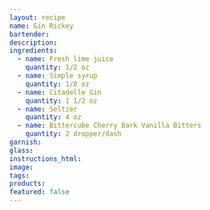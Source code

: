 ```yaml
---
layout: recipe
name: Gin Rickey
bartender:
description:
ingredients:
  - name: Fresh lime juice
    quantity: 1/2 oz
  - name: Simple syrup
    quantity: 1/8 oz
  - name: Citadelle Gin
    quantity: 1 1/2 oz
  - name: Seltzer
    quantity: 4 oz
  - name: Bittercube Cherry Bark Vanilla Bitters
    quantity: 2 dropper/dash
garnish:
glass:
instructions_html:
image:
tags:
products:
featured: false
---
```



